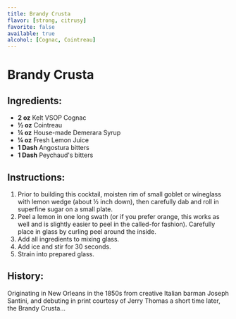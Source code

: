```yaml
---
title: Brandy Crusta
flavor: [strong, citrusy]
favorite: false
available: true
alcohol: [Cognac, Cointreau]
---
```

# Brandy Crusta

## Ingredients:
- **2 oz** Kelt VSOP Cognac
- **½ oz** Cointreau
- **¼ oz** House-made Demerara Syrup
- **¼ oz** Fresh Lemon Juice
- **1 Dash** Angostura bitters
- **1 Dash** Peychaud's bitters

## Instructions:
1. Prior to building this cocktail, moisten rim of small goblet or wineglass with lemon wedge (about ½ inch down), then carefully dab and roll in superfine sugar on a small plate.
2. Peel a lemon in one long swath (or if you prefer orange, this works as well and is slightly easier to peel in the called-for fashion). Carefully place in glass by curling peel around the inside.
3. Add all ingredients to mixing glass. 
4. Add ice and stir for 30 seconds. 
5. Strain into prepared glass.

## History:
Originating in New Orleans in the 1850s from creative Italian barman Joseph Santini, and debuting in print courtesy of Jerry Thomas a short time later, the Brandy Crusta...





